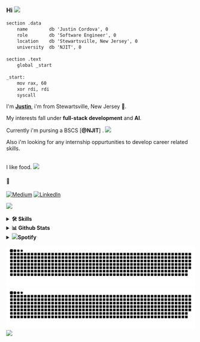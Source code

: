 ### Hi <img src="https://emojis.slackmojis.com/emojis/images/1643514974/10003/catjam.gif?1643514974" width="25"/>

```assembly
section .data
    name        db 'Justin Cordova', 0
    role        db 'Software Engineer', 0
    location    db 'Stewartsville, New Jersey', 0
    university  db 'NJIT', 0

section .text
    global _start

_start:
    mov rax, 60
    xor rdi, rdi
    syscall
```

I'm [**Justin**](https://justincordova.pages.dev/), i'm from Stewartsville, New Jersey 📍.

My interests fall under **full-stack development** and **AI**. 

Currently i'm pursing a BSCS [**@NJIT**] . 
<img src="https://emojis.slackmojis.com/emojis/images/1687735546/66769/smart.gif?1687735546" width="25"/>

Also i'm looking for any internship oppurtunities to develop career related skills.

<br/>
I like food. 
<img src="https://emojis.slackmojis.com/emojis/images/1729830647/102659/smellingyouq.gif?1729830647" width="25"/>
<br/>

#### 📌

[<img alt="Medium" src="https://img.shields.io/badge/Medium-%23000000.svg?&style=for-the-badge&logo=Medium&logoColor=white" />](https://medium.com/@justinavodroc)
[<img alt="LinkedIn" src="https://img.shields.io/badge/LinkedIn-%230E76A8.svg?&style=for-the-badge&logo=LinkedIn&logoColor=white" />](https://www.linkedin.com/in/justinalolorcordova/)

<img src="https://user-images.githubusercontent.com/73097560/115834477-dbab4500-a447-11eb-908a-139a6edaec5c.gif"><br>

<details>
<summary><b>🛠️ Skills</b></summary>
<div>

[![My Skills](https://skillicons.dev/icons?i=python,java,cpp,c,js,react,vite,php,html,css,bootstrap)](https://skillicons.dev)

</div>
   
<summary><b>🎯 Learning</b></summary>
<div>
  
[![Learning](https://skillicons.dev/icons?i=mysql,go,react,nodejs,nextjs)](https://skillicons.dev)
  
</div>
</details>

</details>

<details>
  <summary><b>📊 Github Stats</b></summary>

<h6 align="center">

![](http://github-profile-summary-cards.vercel.app/api/cards/profile-details?username=JustinCordova&theme=aura_dark)
![JustinCordova's Top Languages](https://github-readme-stats.vercel.app/api/top-langs/?username=JustinCordova&theme=dracula&show_icons=true&hide_border=false&layout=compact)
![JustinCordova's Stats](https://github-readme-stats.vercel.app/api?username=JustinCordova&theme=dracula&show_icons=true&hide_border=false&count_private=true)
![JustinCordova's Streak](https://github-readme-streak-stats.herokuapp.com/?user=JustinCordova&theme=dracula&hide_border=false)


</h6>
</details>
<details>
  <summary><img src="https://emojis.slackmojis.com/emojis/images/1643514045/41/spotify.png?1643514045" width="20"/><strong>Spotify</strong></summary>
   <strong><a href="<a href="https://open.spotify.com/user/justinavodroc?si=c4e94f666b454f3b" target="_blank">My Profile</a></strong>
   <h6 align="center">

![spotify-github-profile](https://spotify-github-profile.kittinanx.com/api/view?uid=justinavodroc&cover_image=true&theme=default&show_offline=false&background_color=121212&interchange=false)

</h6>
</details>

![GitHub Contribution Grid Snake Animation (Dark Mode)](https://raw.githubusercontent.com/JustinCordova/justincordova/output/github-contribution-grid-snake-dark.svg#gh-dark-mode-only)
![GitHub Contribution Grid Snake Animation (Light Mode)](https://raw.githubusercontent.com/JustinCordova/justincordova/output/github-contribution-grid-snake.svg#gh-light-mode-only)
<img src="https://user-images.githubusercontent.com/73097560/115834477-dbab4500-a447-11eb-908a-139a6edaec5c.gif">
